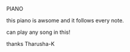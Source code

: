 PIANO

this piano is awsome and it follows every note.

can play any song in this!

thanks
Tharusha-K